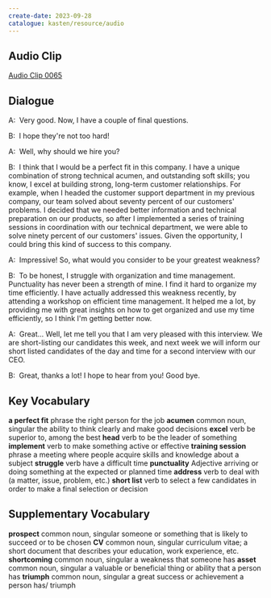 ```yaml
---
create-date: 2023-09-28
catalogue: kasten/resource/audio
---
```


## Audio Clip
[Audio Clip 0065](https://archive.org/download/englishpod_all/englishpod_0065dg.mp3)

## Dialogue
A:  Very good. Now,   I have a couple of final questions.

B:  I hope they're not too hard!

A:  Well, why should we hire you?

B:  I think that I would be a perfect fit in this company.  I have a unique combination of strong technical acumen, and outstanding soft skills; you know, I excel at building strong, long-term customer relationships. For example, when I headed the customer support department in my previous company, our team  solved about  seventy percent of our customers' problems.  I decided that we needed better information and technical preparation on our products, so after I implemented a series of training sessions in coordination with our technical department, we were able to solve ninety percent of our customers' issues.  Given the opportunity, I could bring this kind of success to this company.

A:  Impressive! So, what would you consider to be your greatest weakness?

B:  To be honest, I struggle with organization and time management. Punctuality has never been a strength of mine. I find it hard to organize my time efficiently.  I have actually addressed this weakness recently, by attending a workshop on efficient time management. It helped me a lot, by providing me with great insights on how   to get organized  and use my time efficiently, so I think I'm getting better now.

A:  Great...  Well, let me tell you that I am very pleased with this interview. We are short-listing our candidates this week, and next week we will inform our short listed candidates of the day and time for a second interview with our CEO.

B:  Great,   thanks a lot! I hope to hear from you! Good bye.

## Key Vocabulary
**a perfect fit**      phrase                  the right person for the job
**acumen**             common noun, singular   the ability to think clearly and make good decisions
**excel**              verb                    be superior to, among the best
**head**               verb                    to be the leader of something
**implement**          verb                    to make something active or effective
**training session**   phrase                  a meeting where people acquire skills and knowledge about a subject
**struggle**           verb                    have a difficult time
**punctuality**        Adjective               arriving or doing something at the expected or planned time
**address**            verb                    to deal with (a matter, issue, problem, etc.)
**short list**         verb                    to select a few candidates in order to make a final selection or decision

## Supplementary Vocabulary
**prospect**      common noun, singular   someone or something that is likely to succeed or to be chosen
**CV**            common noun, singular   curriculum vitae; a short document that describes your education, work experience, etc.
**shortcoming**   common noun, singular   a weakness that someone has
**asset**         common noun, singular   a valuable or beneficial thing or ability that a person has
**triumph**       common noun, singular   a great success or achievement a person has/ triumph
